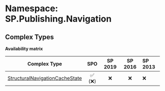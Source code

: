 # Namespace: SP.Publishing.Navigation

## Complex Types

**Availability matrix**

Complex Type | SPO | SP 2019 | SP 2016 | SP 2013
----------|:---:|:-------:|:-------:|:-------
[StructuralNavigationCacheState](./ComplexTypes/StructuralNavigationCacheState.md) | ✅ (❌) | ❌ | ❌ | ❌
